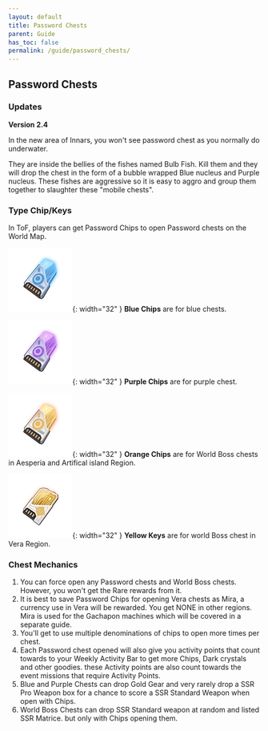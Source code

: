 ```yaml
---
layout: default
title: Password Chests
parent: Guide
has_toc: false
permalink: /guide/password_chests/
---
```


## Password Chests

### Updates

**Version 2.4**

In the new area of Innars, you won't see password chest as you normally do underwater.

They are inside the bellies of the fishes named Bulb Fish. Kill them and they will drop the chest in the form of a bubble wrapped Blue nucleus and Purple nucleus.
These fishes are aggressive so it is easy to aggro and group them together to slaughter these "mobile chests".

### Type Chip/Keys

In ToF, players can get Password Chips to open Password chests on the World Map.

![Type I Chip](images/Icon_Item_Type_I_Chip.webp){: width="32" } **Blue Chips** are for blue chests.

![Type II Chip](images/Icon_Item_Type_II_Chip.webp){: width="32" } **Purple Chips** are for purple chest.

![Type III Chip](images/Icon_Item_Type_III_Chip.webp){: width="32" } **Orange Chips** are for World Boss chests in Aesperia and Artifical island Region.

![Type III Key](images/Icon_Item_Type_III_Key.webp){: width="32" } **Yellow Keys** are for world Boss chest in Vera Region.


### Chest Mechanics

1. You can force open any Password chests and World Boss chests. However, you won't get the Rare rewards from it.
2. It is best to save Password Chips for opening Vera chests as Mira, a currency use in Vera will be rewarded. You get NONE in other regions. Mira is used for the Gachapon machines which will be covered in a separate guide.
3. You'll get to use multiple denominations of chips to open more times per chest.
4. Each Password chest opened will also give you activity points that count towards to your Weekly Activity Bar to get more Chips, Dark crystals and other goodies. these Activity points are also count towards the event missions that require Activity Points.
5. Blue and Purple Chests can drop Gold Gear and very rarely drop a SSR Pro Weapon box for a chance to score a SSR Standard Weapon when open with Chips.
6. World Boss Chests can drop SSR Standard weapon at random and listed SSR Matrice. but only with Chips opening them.
